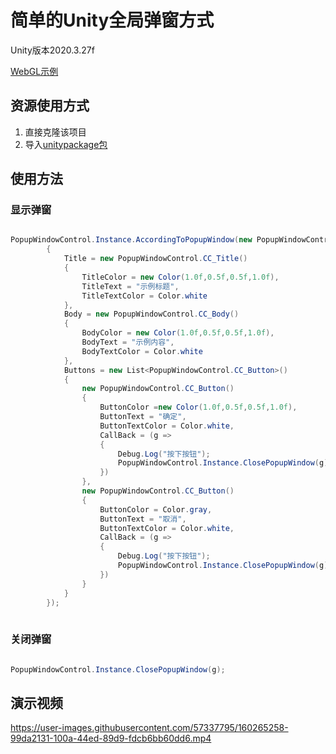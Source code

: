 # 简单的Unity全局弹窗方式

Unity版本2020.3.27f  

[WebGL示例](https://cr-zhichen.github.io/SimplePopupWindow/)

## 资源使用方式

1. 直接克隆该项目
2. 导入[unitypackage包](https://github.com/cr-zhichen/SimplePopupWindow/releases)

## 使用方法

### 显示弹窗

``` c#

PopupWindowControl.Instance.AccordingToPopupWindow(new PopupWindowControl.CC_PopupWindow()
        {
            Title = new PopupWindowControl.CC_Title()
            {
                TitleColor = new Color(1.0f,0.5f,0.5f,1.0f),
                TitleText = "示例标题",
                TitleTextColor = Color.white
            },
            Body = new PopupWindowControl.CC_Body()
            {
                BodyColor = new Color(1.0f,0.5f,0.5f,1.0f),
                BodyText = "示例内容",
                BodyTextColor = Color.white
            },
            Buttons = new List<PopupWindowControl.CC_Button>()
            {
                new PopupWindowControl.CC_Button()
                {
                    ButtonColor =new Color(1.0f,0.5f,0.5f,1.0f),
                    ButtonText = "确定",
                    ButtonTextColor = Color.white,
                    CallBack = (g =>
                    {
                        Debug.Log("按下按钮");
                        PopupWindowControl.Instance.ClosePopupWindow(g);
                    })
                },
                new PopupWindowControl.CC_Button()
                {
                    ButtonColor = Color.gray,
                    ButtonText = "取消",
                    ButtonTextColor = Color.white,
                    CallBack = (g =>
                    {
                        Debug.Log("按下按钮");
                        PopupWindowControl.Instance.ClosePopupWindow(g);
                    })
                }
            }
        });
        
```

### 关闭弹窗

```c#

PopupWindowControl.Instance.ClosePopupWindow(g);

```

## 演示视频



https://user-images.githubusercontent.com/57337795/160265258-99da2131-100a-44ed-89d9-fdcb6bb60dd6.mp4

